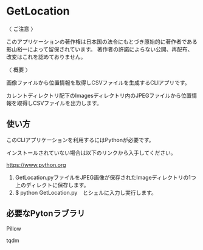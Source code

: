 # GetLocation
〈 ご注意 〉

このアプリケーションの著作権は日本国の法令にもとづき原始的に著作者である影山裕一によって留保されています。
著作者の許諾によらない公開、再配布、改変はこれを認めておりません。

〈 概要 〉

画像ファイルから位置情報を取得しCSVファイルを生成するCLIアプリです。

カレントディレクトリ配下のImagesディレクトリ内のJPEGファイルから位置情報を取得しCSVファイルを出力します。


## 使い方
このCLIアプリケーションを利用するにはPythonが必要です。

インストールされていない場合は以下のリンクから入手してください。

https://www.python.org



1. GetLocation.pyファイルをJPEG画像が保存されたImageディレクトリの1つ上のディレクトに保存します。
2. $ python GetLocation.py　とシェルに入力し実行します。



## 必要なPytonラブラリ
Pillow

tqdm
